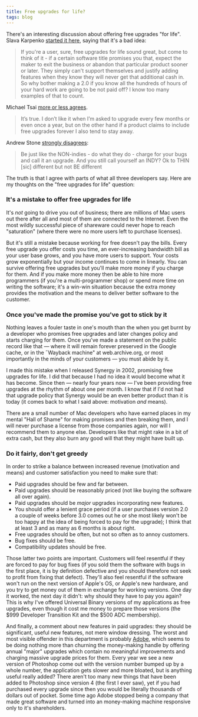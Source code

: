 ```yaml
---
title: Free upgrades for life?
tags: blog
---
```


There's an interesting discussion about offering free upgrades "for life". Slava Karpenko [started it here](http://www.unsanity.org/archives/000448.php), saying that it's a bad idea:

> If you're a user, sure, free upgrades for life sound great, but come to think of it - if a certain software title promises you that, expect the maker to exit the business or abandon that particular product sooner or later. They simply can't support themselves and justify adding features when they know they will never get that additional cash in. So why bother making a 2.0 if you know all the hundreds of hours of your hard work are going to be not paid off? I know too many examples of that to count.

Michael Tsai [more or less agrees](http://mjtsai.com/blog/2006/02/13/lifetime-free-upgrades/).

> It’s true. I don’t like it when I’m asked to upgrade every few months or even once a year, but on the other hand if a product claims to include free upgrades forever I also tend to stay away.

Andrew Stone [strongly disagrees](http://www.stone.com/Philosophy):

> Be just like the NON-indies - do what they do - charge for your bugs and call it an upgrade. And you still call yourself an INDY? Ok to THIN \[sic\] different but not BE different





The truth is that I agree with parts of what all three developers say. Here are my thoughts on the "free upgrades for life" question:

### It's a mistake to offer free upgrades for life

It's *not* going to drive you out of business; there are millions of Mac users out there after all and most of them are connected to the Internet. Even the most wildly successful piece of shareware could never hope to reach "saturation" (where there were no more users left to purchase licenses).

But it's still a mistake because working for free doesn't pay the bills. Every free upgrade you offer costs you time, an ever-increasing bandwidth bill as your user base grows, and you have more users to support. Your costs grow exponentially but your income continues to come in linearly. You can survive offering free upgrades but you'll make more money if you charge for them. And if you make more money then be able to hire more programmers (if you're a multi-programmer shop) or spend more time on writing the software; it's a win-win situation because the extra money provides the motivation and the means to deliver better software to the customer.

### Once you've made the promise you've got to stick by it

Nothing leaves a fouler taste in one's mouth than the when you get burnt by a developer who promises free upgrades and later changes policy and starts charging for them. Once you've made a statement on the public record like that — where it will remain forever preserved in the Google cache, or in the ˝Wayback machine" at web.archive.org, or most importantly in the minds of your customers — you must abide by it.

I made this mistake when I released Synergy in 2002, promising free upgrades for life. I did that because I had no idea it would become what it has become. Since then — nearly four years now — I've been providing free upgrades at the rhythm of about one per month. I know that if I'd not had that upgrade policy that Synergy would be an even better product than it is today (it comes back to what I said above: motivation *and* means).

There are a small number of Mac developers who have earned places in my mental "Hall of Shame" for making promises and then breaking them, and I will never purchase a license from those companies again, nor will I recommend them to anyone else. Developers like that might rake in a bit of extra cash, but they also burn any good will that they might have built up.

### Do it fairly, don't get greedy

In order to strike a balance between increased revenue (motivation and means) and customer satisfaction you need to make sure that:

-   Paid upgrades should be few and far between.
-   Paid upgrades should be reasonably priced (not like buying the software all over again).
-   Paid upgrades should be *major* upgrades incorporating new features.
-   You should offer a lenient grace period (if a user purchases version 2.0 a couple of weeks before 3.0 comes out he or she most likely won't be too happy at the idea of being forced to pay for the upgrade); I think that at least 3 and as many as 6 months is about right.
-   Free upgrades should be often, but not so often as to annoy customers.
-   Bug fixes should be free.
-   Compatibility updates should be free.

Those latter two points are important. Customers will feel resentful if they are forced to pay for bug fixes (if you sold them the software with bugs in the first place, it is by definition defective and you should therefore not seek to profit from fixing that defect). They'll also feel resentful if the software won't run on the next version of Apple's OS, or Apple's new hardware, and you try to get money out of them in exchange for working versions. One day it worked, the next day it didn't: why should they have to pay you again? This is why I've offered Universal Binary versions of my applications as free upgrades, even though it cost me money to prepare those versions (the $999 Developer Transition Kit and the $500 ADC membership).

And finally, a comment about new features in paid upgrades: they should be significant, useful new features, not mere window dressing. The worst and most visible offender in this department is probably [Adobe](http://finance.yahoo.com/q?s=ADBE), which seems to be doing nothing more than churning the money-making handle by offering annual "major" upgrades which contain no meaningful improvements and charging massive upgrade prices for them. Every year we see a new version of Photoshop come out with the version number bumped up by a whole number, the application gets slower and more bloated, but is anything useful really added? There aren't too many new things that have been added to Photoshop since version 4 (the first I ever saw), yet if you had purchased every upgrade since then you would be literally thousands of dollars out of pocket. Some time ago Adobe stopped being a company that made great software and turned into an money-making machine responsive only to it's shareholders.
